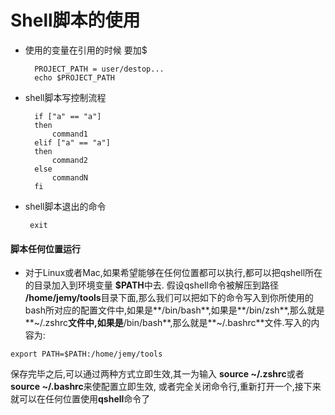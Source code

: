 # Shell脚本的使用

* 使用的变量在引用的时候 要加$

		
		PROJECT_PATH = user/destop... 
		echo $PROJECT_PATH
		

* shell脚本写控制流程

		if ["a" == "a"]
		then
		    command1
		elif ["a" == "a"] 
		then 
		    command2
		else
		    commandN
		fi
		
*  shell脚本退出的命令

		exit
		

#### 脚本任何位置运行
		
*  对于Linux或者Mac,如果希望能够在任何位置都可以执行,都可以把qshell所在的目录加入到环境变量 **$PATH**中去. 假设qshell命令被解压到路径 **/home/jemy/tools**目录下面,那么我们可以把如下的命令写入到你所使用的bash所对应的配置文件中,如果是**/bin/bash**,如果是**/bin/zsh**,那么就是**~/.zshrc**文件中,如果是**/bin/bash**,那么就是**~/.bashrc**文件.写入的内容为:

```
export PATH=$PATH:/home/jemy/tools
```

保存完毕之后,可以通过两种方式立即生效,其一为输入 **source ~/.zshrc**或者**source ~/.bashrc**来使配置立即生效, 或者完全关闭命令行,重新打开一个,接下来就可以在任何位置使用**qshell**命令了